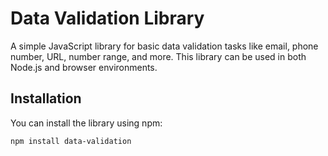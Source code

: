 # Data Validation Library

A simple JavaScript library for basic data validation tasks like email, phone number, URL, number range, and more. This library can be used in both Node.js and browser environments.

## Installation

You can install the library using npm:

```bash
npm install data-validation

